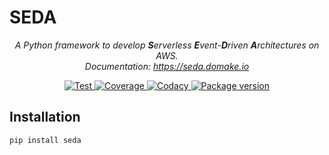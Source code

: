 # SEDA

<p align="center">
    <em>A Python framework to develop <b>S</b>erverless <b>E</b>vent-<b>D</b>riven <b>A</b>rchitectures on AWS.</em>
    <br><em>Documentation: <a href="https://seda.domake.io">https://seda.domake.io</a></em>
</p>
<p align="center">
    <a href="https://github.com/mongkok/seda/actions">
        <img src="https://github.com/mongkok/seda/actions/workflows/test-suite.yml/badge.svg" alt="Test">
    </a>
    <a href="https://codecov.io/gh/mongkok/seda">
        <img src="https://img.shields.io/codecov/c/github/mongkok/seda?color=%2334D058" alt="Coverage">
    </a>
    <a href="https://www.codacy.com/gh/mongkok/seda/dashboard">
        <img src="https://app.codacy.com/project/badge/Grade/x" alt="Codacy">
    </a>
    <a href="https://pypi.org/project/seda">
        <img src="https://img.shields.io/pypi/v/seda" alt="Package version">
    </a>
</p>

## Installation

```sh
pip install seda
```
